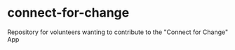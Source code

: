 # connect-for-change
Repository for volunteers wanting to contribute to the "Connect for Change" App 
